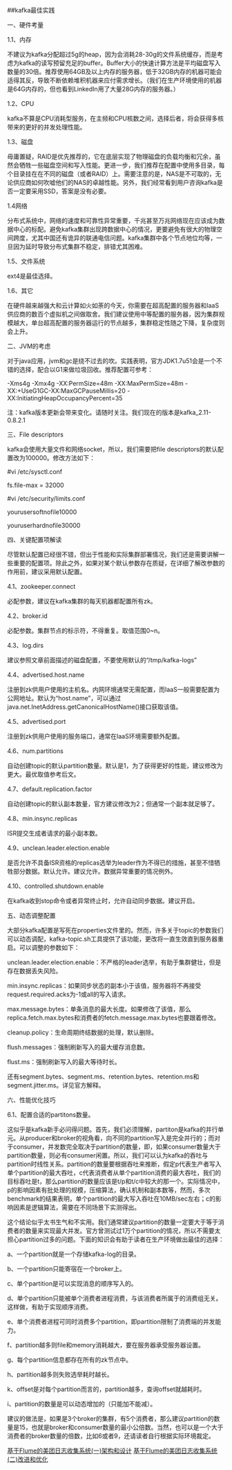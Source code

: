 ##kafka最佳实践

一、硬件考量

1.1、内存

不建议为kafka分配超过5g的heap，因为会消耗28-30g的文件系统缓存，而是考虑为kafka的读写预留充足的buffer。Buffer大小的快速计算方法是平均磁盘写入数量的30倍。推荐使用64GB及以上内存的服务器，低于32GB内存的机器可能会适得其反，导致不断依赖堆积机器来应付需求增长。（我们在生产环境使用的机器是64G内存的，但也看到LinkedIn用了大量28G内存的服务器。）

1.2、CPU

kafka不算是CPU消耗型服务，在主频和CPU核数之间，选择后者，将会获得多核带来的更好的并发处理性能。

1.3、磁盘

毋庸置疑，RAID是优先推荐的，它在底层实现了物理磁盘的负载均衡和冗余，虽然会牺牲一些磁盘空间和写入性能。更进一步，我们推荐在配置中使用多目录，每个目录挂在在不同的磁盘（或者RAID）上。需要注意的是，NAS是不可取的，无论供应商如何吹嘘他们的NAS的卓越性能。另外，我们经常看到用户咨询kafka是否一定要采用SSD，答案是没有必要。

1.4网络

分布式系统中，网络的速度和可靠性异常重要，千兆甚至万兆网络现在应该成为数据中心的标配。避免kafka集群出现跨数据中心的情况，更要避免有很大的物理空间跨度，尤其中国还有诡异的联通电信问题。kafka集群中各个节点地位均等，一旦因为延时导致分布式集群不稳定，排错尤其困难。

1.5、文件系统

ext4是最佳选择。

1.6、其它

在硬件越来越强大和云计算如火如荼的今天，你需要在超高配置的服务器和IaaS供应商的数百个虚拟机之间做取舍。我们建议使用中等配置的服务器，因为集群规模越大，单台超高配置的服务器运行的节点越多，集群稳定性随之下降，复杂度则会上升。

二、JVM的考虑

对于java应用，jvm和gc是绕不过去的坎。实践表明，官方JDK1.7u51会是一个不错的选择，配合以G1来做垃圾回收。推荐配置可参考：

-Xms4g -Xmx4g -XX:PermSize=48m -XX:MaxPermSize=48m
-XX:+UseG1GC-XX:MaxGCPauseMillis=20 -XX:InitiatingHeapOccupancyPercent=35

注：kafka版本更新会带来变化。请随时关注。我们现在的版本是kafka_2.11-0.8.2.1

三、File descriptors

kafka会使用大量文件和网络socket，所以，我们需要把file
descriptors的默认配置改为100000。修改方法如下：

#vi /etc/sysctl.conf

fs.file-max = 32000

#vi /etc/security/limits.conf

yourusersoftnofile10000

youruserhardnofile30000

四、关键配置项解读

尽管默认配置已经很不错，但出于性能和实际集群部署情况，我们还是需要讲解一些重要的配置项。除此之外，如果对某个默认参数存在质疑，在详细了解改参数的作用前，建议采用默认配置。

4.1、zookeeper.connect

必配参数，建议在kafka集群的每天机器都配置所有zk。

4.2、broker.id

必配参数。集群节点的标示符，不得重复。取值范围0~n。

4.3、log.dirs

建议参照文章前面描述的磁盘配置，不要使用默认的“/tmp/kafka-logs”

4.4、advertised.host.name

注册到zk供用户使用的主机名。内网环境通常无需配置，而IaaS一般需要配置为公网地址。默认为“host.name”，可以通过java.net.InetAddress.getCanonicalHostName()接口获取该值。

4.5、advertised.port

注册到zk供用户使用的服务端口，通常在IaaS环境需要额外配置。

4.6、num.partitions

自动创建topic的默认partition数量。默认是1，为了获得更好的性能，建议修改为更大。最优取值参考后文。

4.7、default.replication.factor

自动创建topic的默认副本数量，官方建议修改为2；但通常一个副本就足够了。

4.8、min.insync.replicas

ISR提交生成者请求的最小副本数。

4.9、unclean.leader.election.enable

是否允许不具备ISR资格的replicas选举为leader作为不得已的措施，甚至不惜牺牲部分数据。默认允许。建议允许。数据异常重要的情况例外。

4.10、controlled.shutdown.enable

在kafka收到stop命令或者异常终止时，允许自动同步数据。建议开启。

五、动态调整配置

大部分kafka配置是写死在properties文件里的。然而，许多关于topic的参数我们可以动态调配，kafka-topic.sh工具提供了该功能，更改将一直生效直到服务器重启。可以调整的参数如下：

unclean.leader.election.enable：不严格的leader选举，有助于集群健壮，但是存在数据丢失风险。

min.insync.replicas：如果同步状态的副本小于该值，服务器将不再接受request.required.acks为-1或all的写入请求。

max.message.bytes：单条消息的最大长度。如果修改了该值，那么replica.fetch.max.bytes和消费者的fetch.message.max.bytes也要跟着修改。

cleanup.policy：生命周期终结数据的处理，默认删除。

flush.messages：强制刷新写入的最大缓存消息数。

flust.ms：强制刷新写入的最大等待时长。

还有segment.bytes、segment.ms、retention.bytes、retention.ms和segment.jitter.ms。详见官方解释。

六、性能优化技巧

6.1、配置合适的partitons数量。

这似乎是kafka新手必问得问题。首先，我们必须理解，partiton是kafka的并行单元。从producer和broker的视角看，向不同的partition写入是完全并行的；而对于consumer，并发数完全取决于partition的数量，即，如果consumer数量大于partition数量，则必有consumer闲置。所以，我们可以认为kafka的吞吐与partition时线性关系。partition的数量要根据吞吐来推断，假定p代表生产者写入单个partition的最大吞吐，c代表消费者从单个partition消费的最大吞吐，我们的目标吞吐是t，那么partition的数量应该是t/p和t/c中较大的那一个。实际情况中，p的影响因素有批处理的规模，压缩算法，确认机制和副本数等，然而，多次benchmark的结果表明，单个partition的最大写入吞吐在10MB/sec左右；c的影响因素是逻辑算法，需要在不同场景下实测得出。

这个结论似乎太书生气和不实用。我们通常建议partition的数量一定要大于等于消费者的数量来实现最大并发。官方曾测试过1万个partition的情况，所以不需要太担心partition过多的问题。下面的知识会有助于读者在生产环境做出最佳的选择：

a、一个partition就是一个存储kafka-log的目录。

b、一个partition只能寄宿在一个broker上。

c、单个partition是可以实现消息的顺序写入的。

d、单个partition只能被单个消费者进程消费，与该消费者所属于的消费组无关。这样做，有助于实现顺序消费。

e、单个消费者进程可同时消费多个partition，即partition限制了消费端的并发能力。

f、partition越多则file和memory消耗越大，要在服务器承受服务器设置。

g、每个partition信息都存在所有的zk节点中。

h、partition越多则失败选举耗时越长。

k、offset是对每个partition而言的，partition越多，查询offset就越耗时。

i、partition的数量是可以动态增加的（只能加不能减）。

建议的做法是，如果是3个broker的集群，有5个消费者，那么建议partition的数量是15，也就是broker和consumer数量的最小公倍数。当然，也可以是一个大于消费者的broker数量的倍数，比如6或者9，还请读者自行根据实际环境裁定。

[基于Flume的美团日志收集系统(一)架构和设计](http://tech.meituan.com/mt-log-system-arch.html)
[基于Flume的美团日志收集系统(二)改进和优化](http://tech.meituan.com/mt-log-system-optimization.html)

